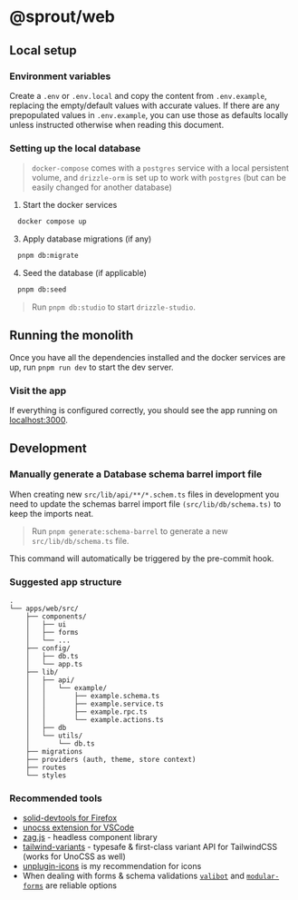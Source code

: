# @sprout/web

## Local setup

### Environment variables

Create a `.env` or `.env.local` and copy the content from `.env.example`, replacing the empty/default values with accurate values. If there are any prepopulated values in `.env.example`, you can use those as defaults locally unless instructed otherwise when reading this document.

### Setting up the local database

> `docker-compose` comes with a `postgres` service with a local persistent volume, and `drizzle-orm` is set up to work with `postgres` (but can be easily changed for another database)

1. Start the docker services

```bash
  docker compose up
```

3. Apply database migrations (if any)

```bash
  pnpm db:migrate
```

4. Seed the database (if applicable)

```bash
  pnpm db:seed
```

> Run `pnpm db:studio` to start `drizzle-studio`.

## Running the monolith

Once you have all the dependencies installed and the docker services are up, run `pnpm run dev` to start the dev server.

### Visit the app

If everything is configured correctly, you should see the app running on [localhost:3000](http://localhost:3000).

## Development

### Manually generate a Database schema barrel import file

When creating new `src/lib/api/**/*.schem.ts` files in development you need to update the schemas barrel import file `(src/lib/db/schema.ts)` to keep the imports neat.

> Run `pnpm generate:schema-barrel` to generate a new `src/lib/db/schema.ts` file.

This command will automatically be triggered by the pre-commit hook.

### Suggested app structure

```
.
└── apps/web/src/
    ├── components/
    │   ├── ui
    │   ├── forms
    │   └── ...
    ├── config/
    │   ├── db.ts
    │   └── app.ts
    ├── lib/
    │   ├── api/
    │   │   └── example/
    │   │       ├── example.schema.ts
    │   │       ├── example.service.ts
    │   │       ├── example.rpc.ts
    │   │       └── example.actions.ts
    │   ├── db
    │   └── utils/
    │       └── db.ts
    ├── migrations
    ├── providers (auth, theme, store context)
    ├── routes
    └── styles
```

### Recommended tools

- [solid-devtools for Firefox](https://addons.mozilla.org/en-GB/firefox/addon/solid-devtools/)
- [unocss extension for VSCode](https://marketplace.visualstudio.com/items?itemName=antfu.unocss)
- [zag.js](https://zagjs.com/) - headless component library
- [tailwind-variants](https://www.tailwind-variants.org) - typesafe & first-class variant API for TailwindCSS (works for UnoCSS as well)
- [unplugin-icons](https://github.com/unplugin/unplugin-icons) is my recommendation for icons
- When dealing with forms & schema validations [`valibot`](https://valibot.dev/) and [`modular-forms`](https://modularforms.dev/) are reliable options